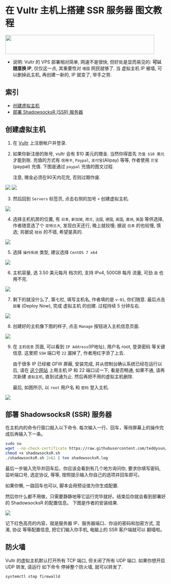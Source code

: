 # 在 Vultr 主机上搭建 SSR 服务器 图文教程

<a href="https://www.vultr.com/?ref=7492090"><img src="https://www.vultr.com/media/banner_2.png" width="468" height="60"></a>

- 说明: Vultr 的 VPS 部署相对简单, 网速不是很快, 但好处是显而易见的: **可以随意换 IP**, 仅仅这一点, 其重要性对 `墙国` 网民就够了. 当 虚拟主机 IP 被墙, 可以删掉此主机, 再创建一新的, IP 就变了, 举手之劳.

## 索引
- [创建虚拟主机](#创建虚拟主机)
- [部署 ShadowsocksR (SSR) 服务器](#部署-shadowsocksr-ssr-服务器)

## 创建虚拟主机

1. 在 [Vultr](https://www.vultr.com/?ref=7492090) 上注册帐户并登录.

2. 如果你新注册的账号, vultr 会有 $10 美元的赠金. 当然你得首先 `充值 $10 美元` 才能到账. 
   充值的方式有 `信用卡`, `Paypal`, `支付宝`(Alipay) 等等, 
   作者使用 `贝宝` (paypal) 充值. 下图是通过 `paypal` 充值的图文过程.

   注意, 赠金必须在90天内花完, 否则过期作废.

<img src="vultr/billing.png" />

<img src="vultr/paypal.png" />

3. 然后回到 `Servers` 标签页, 点击右侧的加号 `+` 创建虚拟主机.

<img src="vultr/server.png" />

4. 选择主机机房的位置, 有 `日本`, `新加坡`, `荷兰`, `法国`, `德国`, `英国`, `澳洲`, `美国` 等供选择, 
   作者随意选了个 `亚特兰大`, 发现白天还行, 晚上就较慢; 据说 `日本` 的也较慢, 慎选; 另据说 `硅谷` 的不错, 希望是真的.

<img src="vultr/location.png" />

5. 选择 `操作系统` 类型, 建议选择 `CentOS 7 x64`

<img src="vultr/type.png" />

6. 主机容量, 选 3.50 美元每月 档次的, 支持 IPv4, 500GB 每月 流量, 可劲 `造` 也用不完.

<img src="vultr/size.png" />

7. 剩下的就没什么了, 第七栏, 填写主机名, 作者填的是 `v-01`, 你们随意. 
   最后点击 `部署` (Deploy Now), 完成 虚拟主机 的创建. 过程持续 5 分钟左右.

<img src="vultr/deploy.png" />

8. 创建好的主机像下图的样子, 点击 `Manage` 按钮进入主机信息页面.

<img src="vultr/created.png" />

9. 在 `主机信息` 页面, 可以看到 `IP Address`(IP地址), 用户名 root, 登录密码 等关键信息. 
   这里把 `SSH` 端口号 `22` 漏掉了, 作者用红字添了上去. 

   由于很多 IP 已经被 GFW 屏蔽, 安装完成, 并从控制台确认系统已经在运行以后, 请在 [这个网站](http://tool.chinaz.com/port/) 上用主机 IP 和 22 端口试一下, 看是否畅通, 如果不通, 请再次新建 `虚拟主机`, 直到试通为止. 然后再把不用的虚拟主机删除. 

   最后, 如图所示, 以 `root` 用户名 和 `密码` 登入主机. 

<img src="vultr/host.png" />

## 部署 ShadowsocksR (SSR) 服务器

在主机内的命令行窗口敲入以下命令.
每次输入一行、回车，等待屏幕上的操作完成后再输入下一条。

```bash
sudo su
wget --no-check-certificate https://raw.githubusercontent.com/teddysun/shadowsocks_install/master/shadowsocksR.sh
chmod +x shadowsocksR.sh
./shadowsocksR.sh 2>&1 | tee shadowsocksR.log
```

最后一步输入完毕并回车后，你应该会看到有几个地方询问你, 要求你填写密码, 监听端口号, 选定协议, 等等, 按照提示输入你自己的选项并回车即可。

如果你懒, 一路回车也可以, 脚本会用预设值为你生成配置. 

然后你什么都不用做，只需要静静地等它运行完毕就好。结束后你就会看到部署好的 ShadowsocksR 的配置信息。
下图是作者的安装结果.

<img src="vultr/ssr.png" />

记下红色高亮的内容，就是服务器 IP、服务器端口、你设的密码和加密方式, 混淆, 协议 等等配置信息, 
把它们输入你手机, 电脑上的 SSR 客户端就可以 翻墙啦。

## 防火墙

Vultr 的虚拟主机默认打开所有 TCP 端口, 但关闭了所有 UDP 端口. 
如果你想开启 UDP 转发, 请运行 如下命令 停掉整个防火墙, 就可以转发了.
```
systemctl stop firewalld
```
